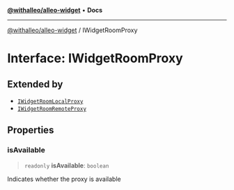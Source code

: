 [**@withalleo/alleo-widget**](../README.md) • **Docs**

***

[@withalleo/alleo-widget](../globals.md) / IWidgetRoomProxy

# Interface: IWidgetRoomProxy

## Extended by

- [`IWidgetRoomLocalProxy`](IWidgetRoomLocalProxy.md)
- [`IWidgetRoomRemoteProxy`](IWidgetRoomRemoteProxy.md)

## Properties

### isAvailable

> `readonly` **isAvailable**: `boolean`

Indicates whether the proxy is available
